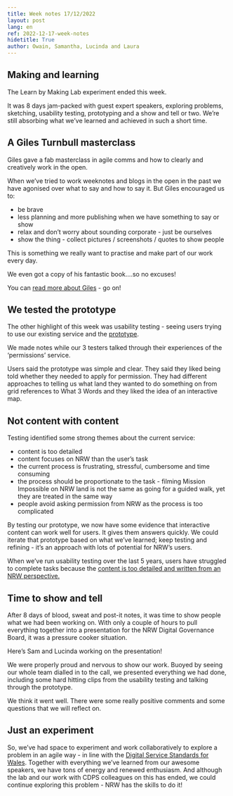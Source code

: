```yaml
---
title: Week notes 17/12/2022
layout: post
lang: en
ref: 2022-12-17-week-notes
hidetitle: True
author: Owain, Samantha, Lucinda and Laura
---
```


## Making and learning

The Learn by Making Lab experiment ended this week. 

It was 8 days jam-packed with guest expert speakers, exploring problems, sketching, usability testing, prototyping and a show and tell or two. We’re still absorbing what we’ve learned and achieved in such a short time.

## A Giles Turnbull masterclass

Giles gave a fab masterclass in agile comms and how to clearly and creatively work in the open.

When we’ve tried to work weeknotes and blogs in the open in the past we have agonised over what to say and how to say it. But Giles encouraged us to:

* be brave
* less planning and more publishing when we have something to say or show
* relax and don’t worry about sounding corporate - just be ourselves
* show the thing - collect pictures / screenshots / quotes to show people

This is something we really want to practise and make part of our work every day. 

We even got a copy of his fantastic book….so no excuses! 

You can [read more about Giles](https://docs.google.com/document/u/0/d/1WseTcTRlaGvn-RpmmL80Bl4JwXnvkz_i_08l5wya_08/edit) - go on!

## We tested the prototype

The other highlight of this week was usability testing - seeing users trying to use our existing service and the [prototype](https://permissions-prototype.onrender.com/).

We made notes while our 3 testers talked through their experiences of the ‘permissions’ service.

Users said the prototype was simple and clear. They said they liked being told whether they needed to apply for permission. They had different approaches to telling us what land they wanted to do something on from grid references to What 3 Words and they liked the idea of an interactive map.

## Not content with content

Testing identified some strong themes about the current service:

* content is too detailed
* content focuses on NRW than the user’s task
* the current process is frustrating, stressful, cumbersome and time consuming
* the process should be proportionate to the task - filming Mission Impossible on NRW land is not the same as going for a guided walk, yet they are treated in the same way
* people avoid asking permission from NRW as the process is too complicated

By testing our prototype, we now have some evidence that interactive content can work well for users. It gives them answers quickly. We could iterate that prototype based on what we’ve learned; keep testing and refining - it’s an approach with lots of potential for NRW’s users.

When we’ve run usability testing over the last 5 years, users have struggled to complete tasks because the [content is too detailed and written from an NRW perspective.](https://digitalpublicservices.gov.wales/waste-not-content-needs-on-a-hazardous-disposals-service/)

## Time to show and tell

After 8 days of blood, sweat and post-it notes, it was time to show people what we had been working on. With only a couple of hours to pull everything together into a presentation for the NRW Digital Governance Board, it was a pressure cooker situation.

Here’s Sam and Lucinda working on the presentation!

We were properly proud and nervous to show our work. Buoyed by seeing our whole team dialled in to the call, we presented everything we had done, including some hard hitting clips from the usability testing and talking through the prototype.  

We think it went well. There were some really positive comments and some questions that we will reflect on.

## Just an experiment

So, we’ve had space to experiment and work collaboratively to explore a problem in an agile way - in line with the [Digital Service Standards for Wales](https://digitalpublicservices.gov.wales/resources/digital-service-standards/). Together with everything we’ve learned from our awesome speakers, we have tons of energy and renewed enthusiasm. And although the lab and our work with CDPS colleagues on this has ended, we could continue exploring this problem - NRW has the skills to do it! 

